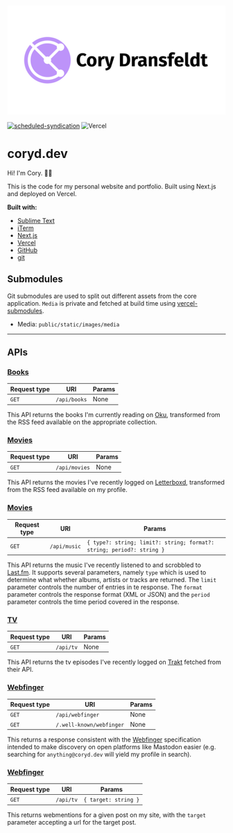 ![Cory Dransfeldt](/public/static/images/social-card.png)

[![scheduled-syndication](https://github.com/cdransf/coryd.dev/actions/workflows/scheduled.yaml/badge.svg)](https://github.com/cdransf/coryd.dev/actions/workflows/scheduled.yaml) ![Vercel](https://vercelbadge.vercel.app/api/cdransf/coryd.dev)

# coryd.dev

Hi! I'm Cory. 👋🏻

This is the code for my personal website and portfolio. Built using Next.js and deployed on Vercel.

**Built with:**

-   [Sublime Text](https://sublimetext.com)
-   [iTerm](https://iterm2.com)
-   [Next.js](https://nextjs.org)
-   [Vercel](https://vercel.com)
-   [GitHub](https://github.com)
-   [git](https://git-scm.com)

## Submodules

Git submodules are used to split out different assets from the core application. `Media` is private and fetched at build time using [vercel-submodules](https://github.com/junhoyeo/vercel-submodules).

-   Media: `public/static/images/media`

---

## APIs

### [Books](pages/api/books.ts)

| Request type | URI          | Params |
| ------------ | ------------ | ------ |
| `GET`        | `/api/books` | None   |

This API returns the books I'm currently reading on [Oku](https://oku.club), transformed from the RSS feed available on the appropriate collection.

### [Movies](pages/api/movies.ts)

| Request type | URI           | Params |
| ------------ | ------------- | ------ |
| `GET`        | `/api/movies` | None   |

This API returns the movies I've recently logged on [Letterboxd](https://letterboxd.com), transformed from the RSS feed available on my profile.

### [Movies](pages/api/music.ts)

| Request type | URI          | Params                                                                |
| ------------ | ------------ | --------------------------------------------------------------------- |
| `GET`        | `/api/music` | `{ type?: string; limit?: string; format?: string; period?: string }` |

This API returns the music I've recently listened to and scrobbled to [Last.fm](https://last.fm). It supports several parameters, namely `type` which is used to determine what whether albums, artists or tracks are returned. The `limit` parameter controls the number of entries in te response. The `format` parameter controls the response format (XML or JSON) and the `period` parameter controls the time period covered in the response.

### [TV](pages/api/tv.ts)

| Request type | URI       | Params |
| ------------ | --------- | ------ |
| `GET`        | `/api/tv` | None   |

This API returns the tv episodes I've recently logged on [Trakt](https://trakt.tv) fetched from their API.

### [Webfinger](pages/api/webfinger.ts)

| Request type | URI                      | Params |
| ------------ | ------------------------ | ------ |
| `GET`        | `/api/webfinger`         | None   |
| `GET`        | `/.well-known/webfinger` | None   |

This returns a response consistent with the [Webfinger](https://webfinger.net) specification intended to make discovery on open platforms like Mastodon easier (e.g. searching for `anything@coryd.dev` will yield my profile in search).

### [Webfinger](pages/api/webmentions.ts)

| Request type | URI       | Params               |
| ------------ | --------- | -------------------- |
| `GET`        | `/api/tv` | `{ target: string }` |

This returns webmentions for a given post on my site, with the `target` parameter accepting a url for the target post.
